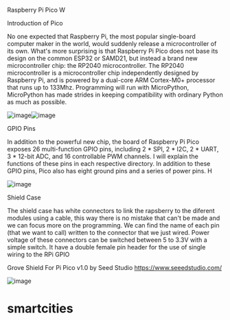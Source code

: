 Raspberry Pi Pico W


Introduction of Pico

No one expected that Raspberry Pi, the most popular single-board computer maker in the world, would suddenly release a microcontroller of its own. What's more surprising is that Raspberry Pi Pico does not base its design on the common ESP32 or SAMD21, but instead a brand new microcontroller chip: the RP2040 microcontroller. The RP2040 microcontroller is a microcontroller chip independently designed by Raspberry Pi, and is powered by a dual-core ARM 
Cortex-M0+ processor that runs up to 133Mhz. Programming will run with MicroPython, MicroPython has made strides in keeping compatibility with ordinary Python as much as possible.

![image](https://user-images.githubusercontent.com/124893862/219611249-dd82aad6-da4c-41f7-a80e-fc87fd51e38a.png)![image](https://user-images.githubusercontent.com/124893862/219622236-a85db1f7-3dd8-4ba2-a3bf-8396c5b27cb0.png)


GPIO Pins

In addition to the powerful new chip, the board of Raspberry Pi Pico exposes 26 multi-function GPIO pins, including 2 * SPI, 2 * I2C, 2 * UART, 3 * 12-bit ADC, and 16 controllable 
PWM channels. I will explain the functions of these pins in each respective directory.
In addition to these GPIO pins, Pico also has eight ground pins and a series of power pins. 
H

![image](https://user-images.githubusercontent.com/124893862/219611075-1f9e3f77-ad73-4504-9a44-8857870773e3.png)

Shield Case

The shield case has white connectors to link the rapsberry to the diferent modules using a cable, this way there is no mistake that can't be made and we can focus more on the programming. We can find the name of each pin (that we want to call) written to the connector that we just wired. Power voltage of these connectors can be switched between 5 to 3.3V with a simple switch. It have a double female pin header for the use of single wiring to the RPi GPIO

Grove Shield For Pi Pico v1.0 by Seed Studio https://www.seeedstudio.com/

![image](https://user-images.githubusercontent.com/124893862/219610776-ff0e4372-5288-4e84-8a42-88c22d09d84c.png)


# smartcities
